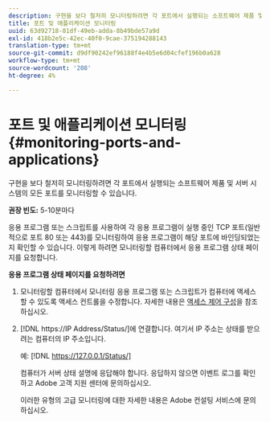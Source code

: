 ```yaml
---
description: 구현을 보다 철저히 모니터링하려면 각 포트에서 실행되는 소프트웨어 제품 및 서버 시스템의 모든 포트를 모니터링할 수 있습니다.
title: 포트 및 애플리케이션 모니터링
uuid: 63d92718-81df-49eb-adda-8b49bde57a9d
exl-id: 418b2e5c-42ec-40f0-9cae-375194288143
translation-type: tm+mt
source-git-commit: d9df90242ef96188f4e4b5e6d04cfef196b0a628
workflow-type: tm+mt
source-wordcount: '208'
ht-degree: 4%

---
```


# 포트 및 애플리케이션 모니터링{#monitoring-ports-and-applications}

구현을 보다 철저히 모니터링하려면 각 포트에서 실행되는 소프트웨어 제품 및 서버 시스템의 모든 포트를 모니터링할 수 있습니다.

**권장 빈도:** 5-10분마다

응용 프로그램 또는 스크립트를 사용하여 각 응용 프로그램이 실행 중인 TCP 포트(일반적으로 포트 80 또는 443)를 모니터링하여 응용 프로그램이 해당 포트에 바인딩되었는지 확인할 수 있습니다. 이렇게 하려면 모니터링할 컴퓨터에서 응용 프로그램 상태 페이지를 요청합니다.

**응용 프로그램 상태 페이지를 요청하려면**

1. 모니터링할 컴퓨터에서 모니터링 응용 프로그램 또는 스크립트가 컴퓨터에 액세스할 수 있도록 액세스 컨트롤을 수정합니다. 자세한 내용은 [액세스 제어 구성](../../../home/c-inst-svr/c-admin-inst-svr/c-config-acs-ctrl/c-config-acs-ctrl.md#concept-ac385e870dbe4b57a72bf7266b60f93d)을 참조하십시오.
1. [!DNL https://IP Address/Status/]에 연결합니다. 여기서 IP 주소는 상태를 받으려는 컴퓨터의 IP 주소입니다.

   예: [!DNL https://127.0.0.1/Status/]

   컴퓨터가 서버 상태 설명에 응답해야 합니다. 응답하지 않으면 이벤트 로그를 확인하고 Adobe 고객 지원 센터에 문의하십시오.

   이러한 유형의 고급 모니터링에 대한 자세한 내용은 Adobe 컨설팅 서비스에 문의하십시오.
